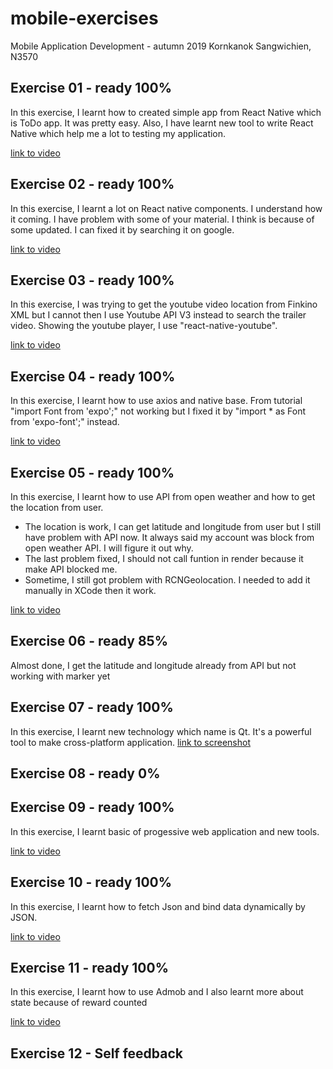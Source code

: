 # mobile-exercises
Mobile Application Development - autumn 2019
Kornkanok Sangwichien, N3570

Exercise 01 - ready 100%
------------------------
In this exercise, I learnt how to created simple app from React Native which is ToDo app.
It was pretty easy. Also, I have learnt new tool to write React Native 
which help me a lot to testing my application.

[link to video](https://youtu.be/phzYuXEZ1DE)

Exercise 02 - ready 100%
------------------------
In this exercise, I learnt a lot on React native components. I understand how it coming.
I have problem with some of your material. I think is because of some updated. I can fixed it by searching it on google. 

[link to video](https://youtu.be/TsQfvsPI680)

Exercise 03 - ready 100%
------------------------
In this exercise, I was trying to get the youtube video location from Finkino XML but I cannot then I use Youtube API V3 instead to search the trailer video.
Showing the youtube player, I use "react-native-youtube".

[link to video](https://youtu.be/x8spwXCWuaM)

Exercise 04 - ready 100%
------------------------
In this exercise, I learnt how to use axios and native base.
From tutorial "import Font from 'expo';" not working but I fixed it by "import * as Font from 'expo-font';" instead.

[link to video](https://youtu.be/dTyQfO1AAR0)

Exercise 05 - ready 100%
------------------------
In this exercise, I learnt how to use API from open weather and how to get the location from user.
- The location is work, I can get latitude and longitude from user but I still have problem with API now. 
It always said my account was block from open weather API. I will figure it out why.
- The last problem fixed, I should not call funtion in render because it make API blocked me.
- Sometime, I still got problem with RCNGeolocation. I needed to add it manually in XCode then it work. 

[link to video](https://youtu.be/yeVHQ2nPcmo)

Exercise 06 - ready 85%
------------------------
Almost done, I get the latitude and longitude already from API but not working with marker yet

Exercise 07 - ready 100%
------------------------
In this exercise, I learnt new technology which name is Qt. It's a powerful tool to make cross-platform application.
[link to screenshot](https://gitlab.labranet.jamk.fi/N3570/mobile-exercises/blob/master/accelBubble/Screenshot.png)

Exercise 08 - ready 0%
------------------------

Exercise 09 - ready 100%
------------------------
In this exercise, I learnt basic of progessive web application and new tools. 

[link to video](https://youtu.be/2mrQbalMXaE)

Exercise 10 - ready 100%
------------------------
In this exercise, I learnt how to fetch Json and bind data dynamically by JSON. 

[link to video](https://gitlab.labranet.jamk.fi/N3570/mobile-exercises/raw/37bfb034ba274badbfc9712cadb2a34e8bfa636e/Sodexo/Screenshot.png)


Exercise 11 - ready 100%
------------------------
In this exercise, I learnt how to use Admob and I also learnt more about state because of reward counted

[link to video](https://youtu.be/WS3HsuI0XQI)

Exercise 12 - Self feedback
------------------------